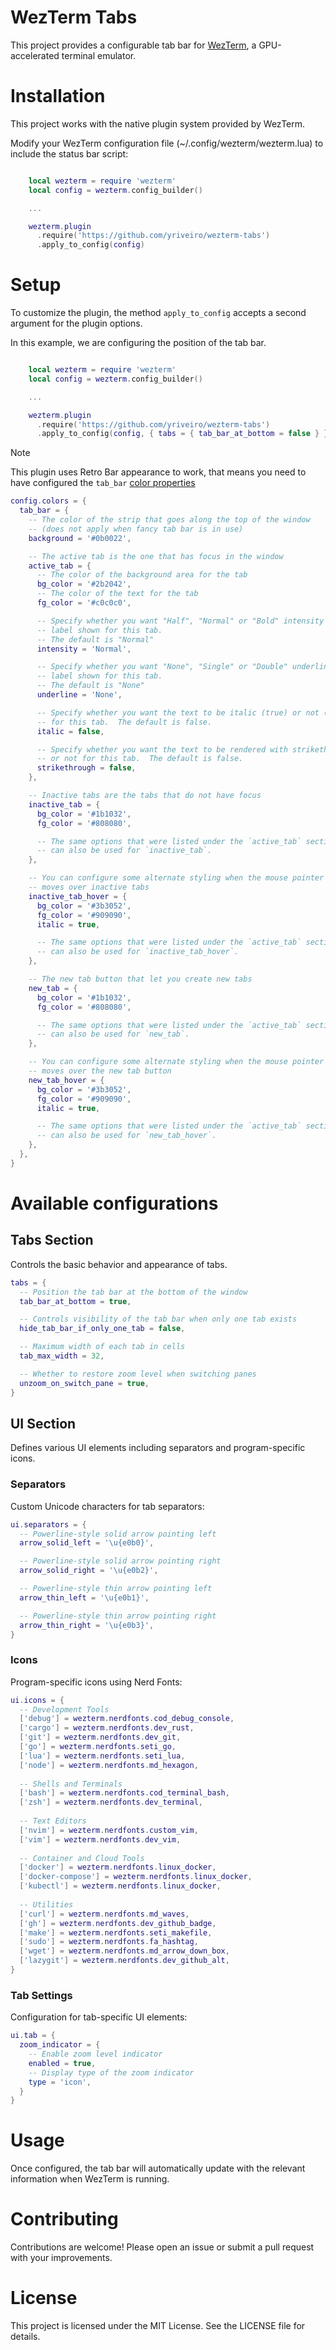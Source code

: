 # WezTerm Tabs

This project provides a configurable tab bar for [WezTerm](https://wezfurlong.org/wezterm/index.html),
a GPU-accelerated terminal emulator.

# Installation

This project works with the native plugin system provided by WezTerm.

Modify your WezTerm configuration file (~/.config/wezterm/wezterm.lua) to include
the status bar script:

```lua

    local wezterm = require 'wezterm'
    local config = wezterm.config_builder()

    ...

    wezterm.plugin
      .require('https://github.com/yriveiro/wezterm-tabs')
      .apply_to_config(config)
```

# Setup

To customize the plugin, the method `apply_to_config` accepts a second argument
for the plugin options.

In this example, we are configuring the position of the tab bar.

```lua

    local wezterm = require 'wezterm'
    local config = wezterm.config_builder()

    ...

    wezterm.plugin
      .require('https://github.com/yriveiro/wezterm-tabs')
      .apply_to_config(config, { tabs = { tab_bar_at_bottom = false } })
```

> [!NOTE]
> This plugin uses Retro Bar appearance to work, that means you need to have
> configured the `tab_bar` [color properties](https://wezfurlong.org/wezterm/config/appearance.html#retro-tab-bar-appearance)

```lua
config.colors = {
  tab_bar = {
    -- The color of the strip that goes along the top of the window
    -- (does not apply when fancy tab bar is in use)
    background = '#0b0022',

    -- The active tab is the one that has focus in the window
    active_tab = {
      -- The color of the background area for the tab
      bg_color = '#2b2042',
      -- The color of the text for the tab
      fg_color = '#c0c0c0',

      -- Specify whether you want "Half", "Normal" or "Bold" intensity for the
      -- label shown for this tab.
      -- The default is "Normal"
      intensity = 'Normal',

      -- Specify whether you want "None", "Single" or "Double" underline for
      -- label shown for this tab.
      -- The default is "None"
      underline = 'None',

      -- Specify whether you want the text to be italic (true) or not (false)
      -- for this tab.  The default is false.
      italic = false,

      -- Specify whether you want the text to be rendered with strikethrough (true)
      -- or not for this tab.  The default is false.
      strikethrough = false,
    },

    -- Inactive tabs are the tabs that do not have focus
    inactive_tab = {
      bg_color = '#1b1032',
      fg_color = '#808080',

      -- The same options that were listed under the `active_tab` section above
      -- can also be used for `inactive_tab`.
    },

    -- You can configure some alternate styling when the mouse pointer
    -- moves over inactive tabs
    inactive_tab_hover = {
      bg_color = '#3b3052',
      fg_color = '#909090',
      italic = true,

      -- The same options that were listed under the `active_tab` section above
      -- can also be used for `inactive_tab_hover`.
    },

    -- The new tab button that let you create new tabs
    new_tab = {
      bg_color = '#1b1032',
      fg_color = '#808080',

      -- The same options that were listed under the `active_tab` section above
      -- can also be used for `new_tab`.
    },

    -- You can configure some alternate styling when the mouse pointer
    -- moves over the new tab button
    new_tab_hover = {
      bg_color = '#3b3052',
      fg_color = '#909090',
      italic = true,

      -- The same options that were listed under the `active_tab` section above
      -- can also be used for `new_tab_hover`.
    },
  },
}
```

# Available configurations

## Tabs Section

Controls the basic behavior and appearance of tabs.

```lua
tabs = {
  -- Position the tab bar at the bottom of the window
  tab_bar_at_bottom = true,

  -- Controls visibility of the tab bar when only one tab exists
  hide_tab_bar_if_only_one_tab = false,

  -- Maximum width of each tab in cells
  tab_max_width = 32,

  -- Whether to restore zoom level when switching panes
  unzoom_on_switch_pane = true,
}
```

## UI Section

Defines various UI elements including separators and program-specific icons.

### Separators

Custom Unicode characters for tab separators:

```lua
ui.separators = {
  -- Powerline-style solid arrow pointing left
  arrow_solid_left = '\u{e0b0}',

  -- Powerline-style solid arrow pointing right
  arrow_solid_right = '\u{e0b2}',

  -- Powerline-style thin arrow pointing left
  arrow_thin_left = '\u{e0b1}',

  -- Powerline-style thin arrow pointing right
  arrow_thin_right = '\u{e0b3}',
}
```

### Icons

Program-specific icons using Nerd Fonts:

```lua
ui.icons = {
  -- Development Tools
  ['debug'] = wezterm.nerdfonts.cod_debug_console,
  ['cargo'] = wezterm.nerdfonts.dev_rust,
  ['git'] = wezterm.nerdfonts.dev_git,
  ['go'] = wezterm.nerdfonts.seti_go,
  ['lua'] = wezterm.nerdfonts.seti_lua,
  ['node'] = wezterm.nerdfonts.md_hexagon,
  
  -- Shells and Terminals
  ['bash'] = wezterm.nerdfonts.cod_terminal_bash,
  ['zsh'] = wezterm.nerdfonts.dev_terminal,
  
  -- Text Editors
  ['nvim'] = wezterm.nerdfonts.custom_vim,
  ['vim'] = wezterm.nerdfonts.dev_vim,
  
  -- Container and Cloud Tools
  ['docker'] = wezterm.nerdfonts.linux_docker,
  ['docker-compose'] = wezterm.nerdfonts.linux_docker,
  ['kubectl'] = wezterm.nerdfonts.linux_docker,
  
  -- Utilities
  ['curl'] = wezterm.nerdfonts.md_waves,
  ['gh'] = wezterm.nerdfonts.dev_github_badge,
  ['make'] = wezterm.nerdfonts.seti_makefile,
  ['sudo'] = wezterm.nerdfonts.fa_hashtag,
  ['wget'] = wezterm.nerdfonts.md_arrow_down_box,
  ['lazygit'] = wezterm.nerdfonts.dev_github_alt,
}
```

### Tab Settings

Configuration for tab-specific UI elements:

```lua
ui.tab = {
  zoom_indicator = {
    -- Enable zoom level indicator
    enabled = true,
    -- Display type of the zoom indicator
    type = 'icon',
  }
}
```

# Usage

Once configured, the tab bar will automatically update with the relevant
information when WezTerm is running.

# Contributing

Contributions are welcome! Please open an issue or submit a pull request with your improvements.

# License

This project is licensed under the MIT License. See the LICENSE file for details.
